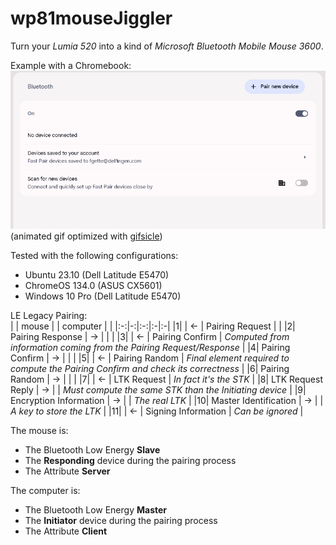 # wp81mouseJiggler
Turn your _Lumia 520_ into a kind of _Microsoft Bluetooth Mobile Mouse 3600_.

Example with a Chromebook:   
![video capture ChromeOS](lumiaMouse520_chromeos.gif)  
(animated gif optimized with [gifsicle](https://github.com/kohler/gifsicle))  

Tested with the following configurations:
- Ubuntu 23.10 (Dell Latitude E5470)
- ChromeOS 134.0 (ASUS CX5601)
- Windows 10 Pro (Dell Latitude E5470)

LE Legacy Pairing:  
| | mouse | | computer | |
|:-:|-:|:-:|:-|:-|
|1| | <- | Pairing Request | |
|2| Pairing Response | -> | | |
|3| | <- | Pairing Confirm | _Computed from information coming from the Pairing Request/Response_ |
|4| Pairing Confirm | -> | | |
|5| | <- | Pairing Random | _Final element required to compute the Pairing Confirm and check its correctness_ |
|6| Pairing Random | -> | | |
|7| | <- | LTK Request | _In fact it's the STK_ |
|8| LTK Request Reply | -> | | _Must compute the same STK than the Initiating device_ |
|9| Encryption Information | -> | | _The real LTK_ |
|10| Master Identification | -> | | _A key to store the LTK_ |
|11| | <- | Signing Information | _Can be ignored_ |

The mouse is:  
- The Bluetooth Low Energy **Slave**
- The **Responding** device during the pairing process
- The Attribute **Server**

The computer is:  
- The Bluetooth Low Energy **Master**
- The **Initiator** device during the pairing process
- The Attribute **Client**
